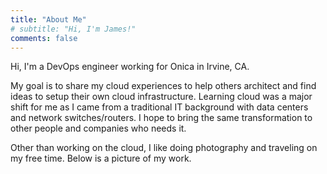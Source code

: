 ```yaml
---
title: "About Me"
# subtitle: "Hi, I'm James!"
comments: false
---
```


Hi, I'm a DevOps engineer working for Onica in Irvine, CA.

My goal is to share my cloud experiences to help others architect and find ideas to setup their own cloud infrastructure. Learning cloud was a major shift for me as I came from a traditional IT background with data centers and network switches/routers. I hope to bring the same transformation to other people and companies who needs it.

Other than working on the cloud, I like doing photography and traveling on my free time. Below is a picture of my work.

